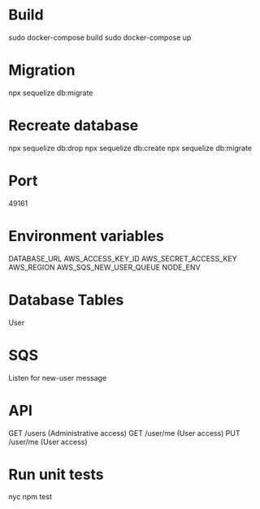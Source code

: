 # Build
sudo docker-compose build
sudo docker-compose up

# Migration
npx sequelize db:migrate

# Recreate database
npx sequelize db:drop
npx sequelize db:create
npx sequelize db:migrate

# Port
49161

# Environment variables
DATABASE_URL
AWS_ACCESS_KEY_ID
AWS_SECRET_ACCESS_KEY
AWS_REGION
AWS_SQS_NEW_USER_QUEUE
NODE_ENV

# Database Tables
User

# SQS
Listen for new-user message

# API
GET /users (Administrative access)
GET /user/me (User access)
PUT /user/me (User access)

# Run unit tests
nyc npm test
